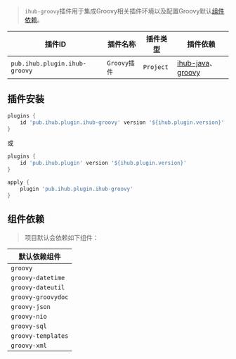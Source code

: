 > `ihub-groovy`插件用于集成Groovy相关插件环境以及配置Groovy默认[组件依赖](/iHubGroovy?id=组件依赖)。

| 插件ID | 插件名称 | 插件类型 | 插件依赖 |
|-------|---------|--------|---------|
| `pub.ihub.plugin.ihub-groovy` | `Groovy插件` | `Project` | [ihub-java](iHubJava)、[groovy](https://docs.gradle.org/current/userguide/groovy_plugin.html) |

## 插件安装

```groovy
plugins {
    id 'pub.ihub.plugin.ihub-groovy' version '${ihub.plugin.version}'
}
```

或

```groovy
plugins {
    id 'pub.ihub.plugin' version '${ihub.plugin.version}'
}

apply {
    plugin 'pub.ihub.plugin.ihub-groovy'
}
```

## 组件依赖

> 项目默认会依赖如下组件：

| 默认依赖组件 |
| --------- |
| `groovy` |
| `groovy-datetime` |
| `groovy-dateutil` |
| `groovy-groovydoc` |
| `groovy-json` |
| `groovy-nio` |
| `groovy-sql` |
| `groovy-templates` |
| `groovy-xml` |